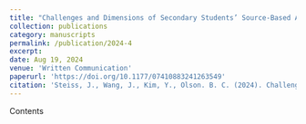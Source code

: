 ```yaml
---
title: "Challenges and Dimensions of Secondary Students’ Source-Based Argument Writing in History"
collection: publications
category: manuscripts
permalink: /publication/2024-4
excerpt: 
date: Aug 19, 2024
venue: 'Written Communication'
paperurl: 'https://doi.org/10.1177/07410883241263549'
citation: 'Steiss, J., Wang, J., Kim, Y., Olson. B. C. (2024). Challenges and Dimensions of Secondary Students’ Source-Based Argument Writing in History. <i>Written Communication</i>.1(4).'
---
```


Contents
